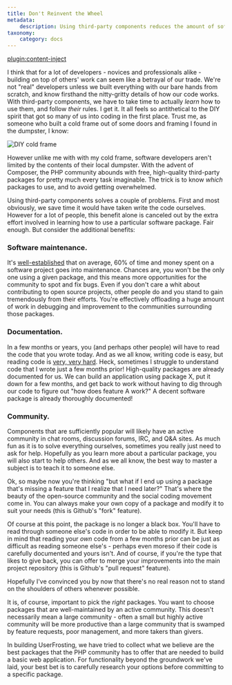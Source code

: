 ```yaml
---
title: Don't Reinvent the Wheel
metadata:
    description: Using third-party components reduces the amount of software maintenance you have to do and documentation you have to write, and lets you draw on the wider community of other developers who use those packages for troubleshooting and support.
taxonomy:
    category: docs
---
```

[plugin:content-inject](/modular/_update5.0)

I think that for a lot of developers - novices and professionals alike - building on top of others' work can seem like a betrayal of our trade.  We're not "real" developers unless we built everything with our bare hands from scratch, and know firsthand the nitty-gritty details of how our code works.  With third-party components, we have to take time to actually *learn* how to use them, and follow *their* rules.  I get it.  It all feels so antithetical to the DIY spirit that got so many of us into coding in the first place.  Trust me, as someone who built a cold frame out of some doors and framing I found in the dumpster, I know:

![DIY cold frame](/images/cold-frame.jpg?resize=500)

However unlike me with with my cold frame, software developers aren't limited by the contents of their local dumpster.  With the advent of Composer, the PHP community abounds with free, high-quality third-party packages for pretty much every task imaginable.  The trick is to know *which* packages to use, and to avoid getting overwhelmed.

Using third-party components solves a couple of problems.  First and most obviously, we save time it would have taken write the code ourselves.  However for a lot of people, this benefit alone is canceled out by the extra effort involved in learning how to use a particular software package.  Fair enough.  But consider the additional benefits:

### Software maintenance.

It's [well-established](http://www.eng.auburn.edu/~kchang/comp6710/readings/Forgotten_Fundamentals_IEEE_Software_May_2001.pdf) that on average, 60% of time and money spent on a software project goes into maintenance.   Chances are, you won't be the only one using a given package, and this means more opportunities for the community to spot and fix bugs.  Even if you don't care a whit about contributing to open source projects, other people do and you stand to gain tremendously from their efforts.  You're effectively offloading a huge amount of work in debugging and improvement to the communities surrounding those packages.

### Documentation.

In a few months or years, you (and perhaps other people) will have to read the code that you wrote today.  And as we all know, writing code is easy, but reading code is [very, very hard](https://blog.codinghorror.com/when-understanding-means-rewriting/).  Heck, sometimes I struggle to understand code that I wrote just a few months prior!  High-quality packages are already documented for us.  We can build an application using package X, put it down for a few months, and get back to work without having to dig through our code to figure out "how does feature A work?"  A decent software package is already thoroughly documented!

### Community.

Components that are sufficiently popular will likely have an active community in chat rooms, discussion forums, IRC, and Q&A sites.  As much fun as it is to solve everything ourselves, sometimes you really just need to ask for help.  Hopefully as you learn more about a particular package, you will also start to help others.  And as we all know, the best way to master a subject is to teach it to someone else.

Ok, so maybe now you're thinking "but what if I end up using a package that's missing a feature that I realize that I need later?"  That's where the beauty of the open-source community and the social coding movement come in.  You can always make your own copy of a package and modify it to suit your needs (this is Github's "fork" feature).

Of course at this point, the package is no longer a black box.  You'll have to read through someone else's code in order to be able to modify it.  But keep in mind that reading your *own* code from a few months prior can be just as difficult as reading someone else's - perhaps even moreso if their code is carefully documented and yours isn't.  And of course, if you're the type that likes to give back, you can offer to merge your improvements into the main project repository (this is Github's "pull request" feature).

Hopefully I've convinced you by now that there's no real reason not to stand on the shoulders of others whenever possible.

It is, of course, important to pick the *right* packages.  You want to choose packages that are well-maintained by an active community.  This doesn't necessarily mean a large community - often a small but highly active community will be more productive than a large community that is swamped by feature requests, poor management, and more takers than givers.

In building UserFrosting, we have tried to collect what we believe are the best packages that the PHP community has to offer that are needed to build a basic web application.  For functionality beyond the groundwork we've laid, your best bet is to carefully research your options before committing to a specific package.
